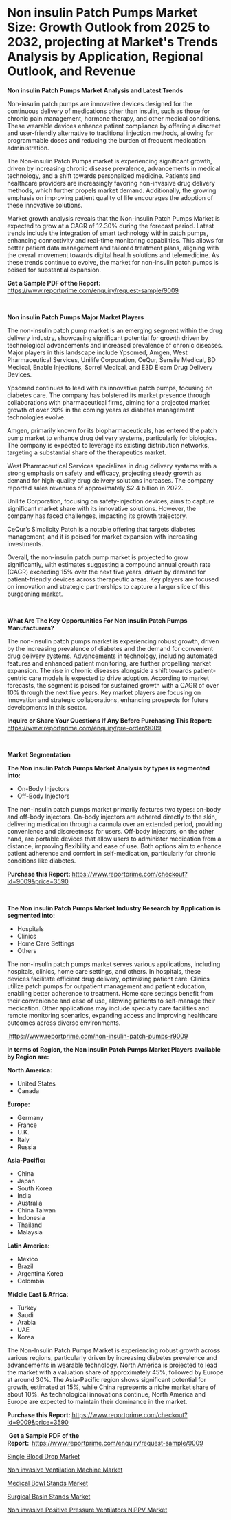 <p><h1>Non insulin Patch Pumps Market Size: Growth Outlook from 2025 to 2032, projecting at Market's Trends Analysis by Application, Regional Outlook, and Revenue</h1></p><p><strong>Non insulin Patch Pumps Market Analysis and Latest Trends</strong></p>
<p><p>Non-insulin patch pumps are innovative devices designed for the continuous delivery of medications other than insulin, such as those for chronic pain management, hormone therapy, and other medical conditions. These wearable devices enhance patient compliance by offering a discreet and user-friendly alternative to traditional injection methods, allowing for programmable doses and reducing the burden of frequent medication administration.</p><p>The Non-insulin Patch Pumps market is experiencing significant growth, driven by increasing chronic disease prevalence, advancements in medical technology, and a shift towards personalized medicine. Patients and healthcare providers are increasingly favoring non-invasive drug delivery methods, which further propels market demand. Additionally, the growing emphasis on improving patient quality of life encourages the adoption of these innovative solutions.</p><p>Market growth analysis reveals that the Non-insulin Patch Pumps Market is expected to grow at a CAGR of 12.30% during the forecast period. Latest trends include the integration of smart technology within patch pumps, enhancing connectivity and real-time monitoring capabilities. This allows for better patient data management and tailored treatment plans, aligning with the overall movement towards digital health solutions and telemedicine. As these trends continue to evolve, the market for non-insulin patch pumps is poised for substantial expansion.</p></p>
<p><strong>Get a Sample PDF of the Report:&nbsp;</strong> <a href="https://www.reportprime.com/enquiry/request-sample/9009?utm_campaign=40&utm_medium=2&utm_source=Github&utm_content=ia&utm_term=20032025&utm_id=non-insulin-patch-pumps">https://www.reportprime.com/enquiry/request-sample/9009</a></p>
<p>&nbsp;</p>
<p><strong>Non insulin Patch Pumps Major Market Players</strong></p>
<p><p>The non-insulin patch pump market is an emerging segment within the drug delivery industry, showcasing significant potential for growth driven by technological advancements and increased prevalence of chronic diseases. Major players in this landscape include Ypsomed, Amgen, West Pharmaceutical Services, Unilife Corporation, CeQur, Sensile Medical, BD Medical, Enable Injections, Sorrel Medical, and E3D Elcam Drug Delivery Devices.</p><p>Ypsomed continues to lead with its innovative patch pumps, focusing on diabetes care. The company has bolstered its market presence through collaborations with pharmaceutical firms, aiming for a projected market growth of over 20% in the coming years as diabetes management technologies evolve.</p><p>Amgen, primarily known for its biopharmaceuticals, has entered the patch pump market to enhance drug delivery systems, particularly for biologics. The company is expected to leverage its existing distribution networks, targeting a substantial share of the therapeutics market.</p><p>West Pharmaceutical Services specializes in drug delivery systems with a strong emphasis on safety and efficacy, projecting steady growth as demand for high-quality drug delivery solutions increases. The company reported sales revenues of approximately $2.4 billion in 2022.</p><p>Unilife Corporation, focusing on safety-injection devices, aims to capture significant market share with its innovative solutions. However, the company has faced challenges, impacting its growth trajectory.</p><p>CeQur’s Simplicity Patch is a notable offering that targets diabetes management, and it is poised for market expansion with increasing investments.</p><p>Overall, the non-insulin patch pump market is projected to grow significantly, with estimates suggesting a compound annual growth rate (CAGR) exceeding 15% over the next five years, driven by demand for patient-friendly devices across therapeutic areas. Key players are focused on innovation and strategic partnerships to capture a larger slice of this burgeoning market.</p></p>
<p>&nbsp;</p>
<p><strong>What Are The Key Opportunities For Non insulin Patch Pumps Manufacturers?</strong></p>
<p><p>The non-insulin patch pumps market is experiencing robust growth, driven by the increasing prevalence of diabetes and the demand for convenient drug delivery systems. Advancements in technology, including automated features and enhanced patient monitoring, are further propelling market expansion. The rise in chronic diseases alongside a shift towards patient-centric care models is expected to drive adoption. According to market forecasts, the segment is poised for sustained growth with a CAGR of over 10% through the next five years. Key market players are focusing on innovation and strategic collaborations, enhancing prospects for future developments in this sector.</p></p>
<p><strong>Inquire or Share Your Questions If Any Before Purchasing This Report:</strong> <a href="https://www.reportprime.com/enquiry/pre-order/9009?utm_campaign=40&utm_medium=2&utm_source=Github&utm_content=ia&utm_term=20032025&utm_id=non-insulin-patch-pumps">https://www.reportprime.com/enquiry/pre-order/9009</a></p>
<p>&nbsp;</p>
<p><strong>Market Segmentation</strong></p>
<p><strong>The Non insulin Patch Pumps Market Analysis by types is segmented into:</strong></p>
<p><ul><li>On-Body Injectors</li><li>Off-Body Injectors</li></ul></p>
<p><p>The non-insulin patch pumps market primarily features two types: on-body and off-body injectors. On-body injectors are adhered directly to the skin, delivering medication through a cannula over an extended period, providing convenience and discreetness for users. Off-body injectors, on the other hand, are portable devices that allow users to administer medication from a distance, improving flexibility and ease of use. Both options aim to enhance patient adherence and comfort in self-medication, particularly for chronic conditions like diabetes.</p></p>
<p><strong>Purchase this Report:&nbsp;</strong><a href="https://www.reportprime.com/checkout?id=9009&price=3590&utm_campaign=40&utm_medium=2&utm_source=Github&utm_content=ia&utm_term=20032025&utm_id=non-insulin-patch-pumps">https://www.reportprime.com/checkout?id=9009&price=3590</a></p>
<p>&nbsp;</p>
<p><strong>The Non insulin Patch Pumps Market Industry Research by Application is segmented into:</strong></p>
<p><ul><li>Hospitals</li><li>Clinics</li><li>Home Care Settings</li><li>Others</li></ul></p>
<p><p>The non-insulin patch pumps market serves various applications, including hospitals, clinics, home care settings, and others. In hospitals, these devices facilitate efficient drug delivery, optimizing patient care. Clinics utilize patch pumps for outpatient management and patient education, enabling better adherence to treatment. Home care settings benefit from their convenience and ease of use, allowing patients to self-manage their medication. Other applications may include specialty care facilities and remote monitoring scenarios, expanding access and improving healthcare outcomes across diverse environments.</p></p>
<p><a href="https://www.reportprime.com/non-insulin-patch-pumps-r9009?utm_campaign=40&utm_medium=2&utm_source=Github&utm_content=ia&utm_term=20032025&utm_id=non-insulin-patch-pumps">&nbsp;https://www.reportprime.com/non-insulin-patch-pumps-r9009</a></p>
<p><strong>In terms of Region, the Non insulin Patch Pumps Market Players available by Region are:</strong></p>
<p>
    <p> <strong> North America: </strong>
        <ul>
            <li>United States</li>
            <li>Canada</li>
        </ul>
        </p> 
    <p> <strong> Europe: </strong>
        <ul>
            <li>Germany</li>
            <li>France</li>
            <li>U.K.</li>
            <li>Italy</li>
            <li>Russia</li>
        </ul>
        </p> 
    <p> <strong> Asia-Pacific: </strong>
        <ul>
            <li>China</li>
            <li>Japan</li>
            <li>South Korea</li>
            <li>India</li>
            <li>Australia</li>
            <li>China Taiwan</li>
            <li>Indonesia</li>
            <li>Thailand</li>
            <li>Malaysia</li>
        </ul>
        </p> 
    <p> <strong> Latin America: </strong>
        <ul>
            <li>Mexico</li>
            <li>Brazil</li>
            <li>Argentina Korea</li>
            <li>Colombia</li>
        </ul>
        </p> 
    <p> <strong> Middle East & Africa: </strong>
        <ul>
            <li>Turkey</li>
            <li>Saudi</li>
            <li>Arabia</li>
            <li>UAE</li>
            <li>Korea</li>
        </ul>
    </p>
    </p>
<p><p>The Non-Insulin Patch Pumps Market is experiencing robust growth across various regions, particularly driven by increasing diabetes prevalence and advancements in wearable technology. North America is projected to lead the market with a valuation share of approximately 45%, followed by Europe at around 30%. The Asia-Pacific region shows significant potential for growth, estimated at 15%, while China represents a niche market share of about 10%. As technological innovations continue, North America and Europe are expected to maintain their dominance in the market.</p></p>
<p><strong>Purchase this Report: </strong><a href="https://www.reportprime.com/checkout?id=9009&price=3590&utm_campaign=40&utm_medium=2&utm_source=Github&utm_content=ia&utm_term=20032025&utm_id=non-insulin-patch-pumps">https://www.reportprime.com/checkout?id=9009&price=3590</a></p>
<p>&nbsp;<strong>Get a Sample PDF of the Report:&nbsp;&nbsp;</strong><a href="https://www.reportprime.com/enquiry/request-sample/9009?utm_campaign=40&utm_medium=2&utm_source=Github&utm_content=ia&utm_term=20032025&utm_id=non-insulin-patch-pumps">https://www.reportprime.com/enquiry/request-sample/9009</a></p>
<p><strong></strong></p>
<p><p><a href="https://github.com/cordaysamaya/Market-Research-Report-List-1/blob/main/single-blood-drop-market.md?utm_campaign=40&utm_medium=2&utm_source=Github&utm_content=ia&utm_term=20032025&utm_id=non-insulin-patch-pumps">Single Blood Drop Market</a></p><p><a href="https://github.com/obajimlaweh59/Market-Research-Report-List-1/blob/main/non-invasive-ventilation-machine-market.md?utm_campaign=40&utm_medium=2&utm_source=Github&utm_content=ia&utm_term=20032025&utm_id=non-insulin-patch-pumps">Non invasive Ventilation Machine Market</a></p><p><a href="https://github.com/botocniveda/Market-Research-Report-List-1/blob/main/medical-bowl-stands-market.md?utm_campaign=40&utm_medium=2&utm_source=Github&utm_content=ia&utm_term=20032025&utm_id=non-insulin-patch-pumps">Medical Bowl Stands Market</a></p><p><a href="https://github.com/kuciakkukalo/Market-Research-Report-List-1/blob/main/surgical-basin-stands-market.md?utm_campaign=40&utm_medium=2&utm_source=Github&utm_content=ia&utm_term=20032025&utm_id=non-insulin-patch-pumps">Surgical Basin Stands Market</a></p><p><a href="https://github.com/muoioconzej8/Market-Research-Report-List-1/blob/main/non-invasive-positive-pressure-ventilators-nippv-market.md?utm_campaign=40&utm_medium=2&utm_source=Github&utm_content=ia&utm_term=20032025&utm_id=non-insulin-patch-pumps">Non invasive Positive Pressure Ventilators NiPPV Market</a></p></p>
